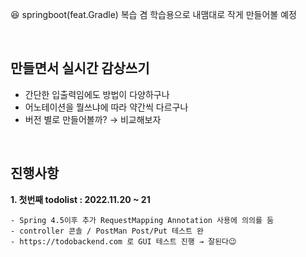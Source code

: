😆 springboot(feat.Gradle) 복습 겸 학습용으로 내맴대로 작게 만들어볼 예정

<br>

## 만들면서 실시간 감상쓰기

- 간단한 입출력임에도 방법이 다양하구나 
- 어노테이션을 뭘쓰냐에 따라 약간씩 다르구나
- 버전 별로 만들어볼까? → 비교해보자 
<br>

## 진행사항
<b>1. 첫번째 todolist : 2022.11.20 ~ 21</b>

    - Spring 4.5이후 추가 RequestMapping Annotation 사용에 의의를 둠
    - controller 콘솔 / PostMan Post/Put 테스트 완
    - https://todobackend.com 로 GUI 테스트 진행 → 잘된다😉
